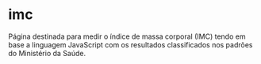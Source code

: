 # imc
Página destinada para medir o índice de massa corporal (IMC) tendo em base a linguagem JavaScript com os resultados classificados nos padrões do Ministério da Saúde.
